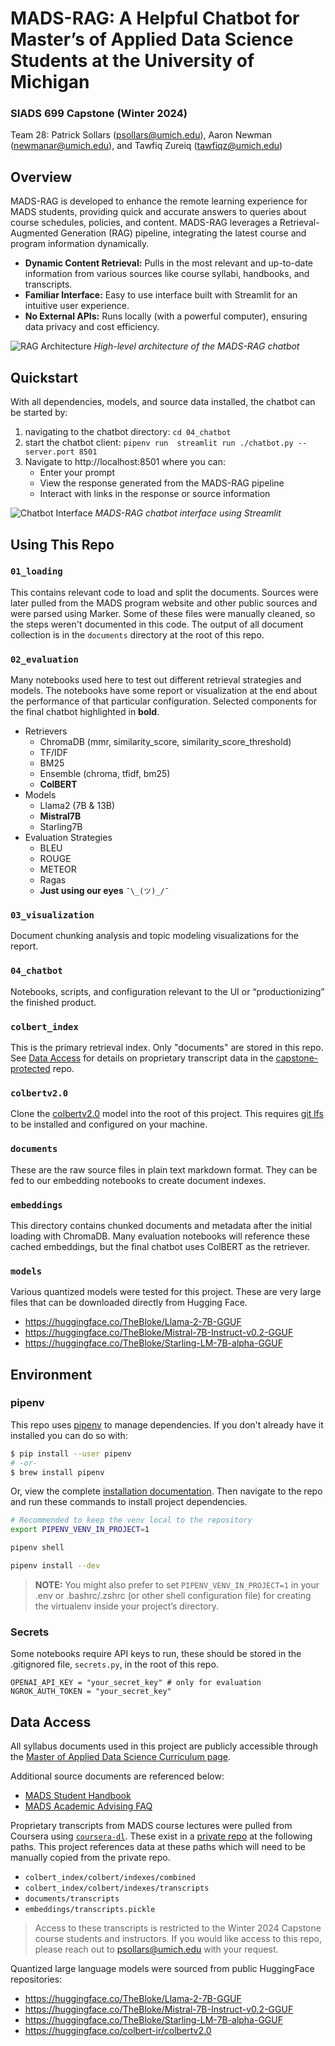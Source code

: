 # MADS-RAG: A Helpful Chatbot for Master’s of Applied Data Science Students at the University of Michigan

### SIADS 699 Capstone (Winter 2024)

Team 28: Patrick Sollars (psollars@umich.edu), Aaron Newman (newmanar@umich.edu), and Tawfiq Zureiq (tawfiqz@umich.edu)

## Overview

MADS-RAG is developed to enhance the remote learning experience for MADS students, providing quick and accurate answers to queries about course schedules, policies, and content. MADS-RAG leverages a Retrieval-Augmented Generation (RAG) pipeline, integrating the latest course and program information dynamically.

- **Dynamic Content Retrieval:** Pulls in the most relevant and up-to-date information from various sources like course syllabi, handbooks, and transcripts.
- **Familiar Interface:** Easy to use interface built with Streamlit for an intuitive user experience.
- **No External APIs:** Runs locally (with a powerful computer), ensuring data privacy and cost efficiency.

![RAG Architecture](./03_visualization/RAG%20Architecture.jpeg)
_High-level architecture of the MADS-RAG chatbot_

## Quickstart

With all dependencies, models, and source data installed, the chatbot can be started by:

1. navigating to the chatbot directory: `cd 04_chatbot`
2. start the chatbot client: `pipenv run  streamlit run ./chatbot.py --server.port 8501`
3. Navigate to http://localhost:8501 where you can:
   - Enter your prompt
   - View the response generated from the MADS-RAG pipeline
   - Interact with links in the response or source information

![Chatbot Interface](./03_visualization/chatbot_interface.png)
_MADS-RAG chatbot interface using Streamlit_

## Using This Repo

### `01_loading`

This contains relevant code to load and split the documents. Sources were later pulled from the MADS program website and other public sources and were parsed using Marker. Some of these files were manually cleaned, so the steps weren't documented in this code. The output of all document collection is in the `documents` directory at the root of this repo.

### `02_evaluation`

Many notebooks used here to test out different retrieval strategies and models. The notebooks have some report or visualization at the end about the performance of that particular configuration. Selected components for the final chatbot highlighted in **bold**.

- Retrievers
  - ChromaDB (mmr, similarity_score, similarity_score_threshold)
  - TF/IDF
  - BM25
  - Ensemble (chroma, tfidf, bm25)
  - **ColBERT**
- Models
  - Llama2 (7B & 13B)
  - **Mistral7B**
  - Starling7B
- Evaluation Strategies
  - BLEU
  - ROUGE
  - METEOR
  - Ragas
  - **Just using our eyes** `¯\_(ツ)_/¯`

### `03_visualization`

Document chunking analysis and topic modeling visualizations for the report.

### `04_chatbot`

Notebooks, scripts, and configuration relevant to the UI or “productionizing” the finished product.

### `colbert_index`

This is the primary retrieval index. Only "documents" are stored in this repo. See [Data Access](#data-access) for details on proprietary transcript data in the [capstone-protected](https://github.com/psollars/capstone-protected) repo.

### `colbertv2.0`

Clone the [colbertv2.0](https://huggingface.co/colbert-ir/colbertv2.0) model into the root of this project. This requires [git lfs](https://git-lfs.com/) to be installed and configured on your machine.

### `documents`

These are the raw source files in plain text markdown format. They can be fed to our embedding notebooks to create document indexes.

### `embeddings`

This directory contains chunked documents and metadata after the initial loading with ChromaDB. Many evaluation notebooks will reference these cached embeddings, but the final chatbot uses ColBERT as the retriever.

### `models`

Various quantized models were tested for this project. These are very large files that can be downloaded directly from Hugging Face.

- https://huggingface.co/TheBloke/Llama-2-7B-GGUF
- https://huggingface.co/TheBloke/Mistral-7B-Instruct-v0.2-GGUF
- https://huggingface.co/TheBloke/Starling-LM-7B-alpha-GGUF

## Environment

### pipenv

This repo uses [pipenv](https://pipenv.pypa.io/en/latest/) to manage dependencies. If you don't already have it installed you can do so with:

```sh
$ pip install --user pipenv
# -or-
$ brew install pipenv
```

Or, view the complete [installation documentation](https://pipenv.pypa.io/en/latest/installation.html). Then navigate to the repo and run these commands to install project dependencies.

```sh
# Recommended to keep the venv local to the repository
export PIPENV_VENV_IN_PROJECT=1

pipenv shell

pipenv install --dev
```

> **NOTE:** You might also prefer to set `PIPENV_VENV_IN_PROJECT=1` in your .env or .bashrc/.zshrc (or other shell configuration file) for creating the virtualenv inside your project’s directory.

### Secrets

Some notebooks require API keys to run, these should be stored in the .gitignored file, `secrets.py`, in the root of this repo.

```
OPENAI_API_KEY = "your_secret_key" # only for evaluation
NGROK_AUTH_TOKEN = "your_secret_key"
```

## Data Access

All syllabus documents used in this project are publicly accessible through the [Master of Applied Data Science Curriculum page](https://www.si.umich.edu/programs/master-applied-data-science/curriculum/mads-courses).

Additional source documents are referenced below:

- [MADS Student Handbook](https://docs.google.com/document/d/1YEOcpdONdme5kmpNEnZpdbJeVFhEIw1pS0wq16QdH1I/edit)
- [MADS Academic Advising FAQ](https://docs.google.com/document/d/1A3zdTF0AYQY_zzD2-OlpSHeDxnWqFVEhXl446SyT_pA/edit)

Proprietary transcripts from MADS course lectures were pulled from Coursera using [`coursera-dl`](https://github.com/coursera-dl/coursera-dl). These exist in a [private repo](https://github.com/psollars/capstone-protected) at the following paths. This project references data at these paths which will need to be manually copied from the private repo.

- `colbert_index/colbert/indexes/combined`
- `colbert_index/colbert/indexes/transcripts`
- `documents/transcripts`
- `embeddings/transcripts.pickle`

> Access to these transcripts is restricted to the Winter 2024 Capstone course students and instructors. If you would like access to this repo, please reach out to [psollars@umich.edu](mailto:psollars@umich.edu) with your request.

Quantized large language models were sourced from public HuggingFace repositories:

- https://huggingface.co/TheBloke/Llama-2-7B-GGUF
- https://huggingface.co/TheBloke/Mistral-7B-Instruct-v0.2-GGUF
- https://huggingface.co/TheBloke/Starling-LM-7B-alpha-GGUF
- https://huggingface.co/colbert-ir/colbertv2.0
